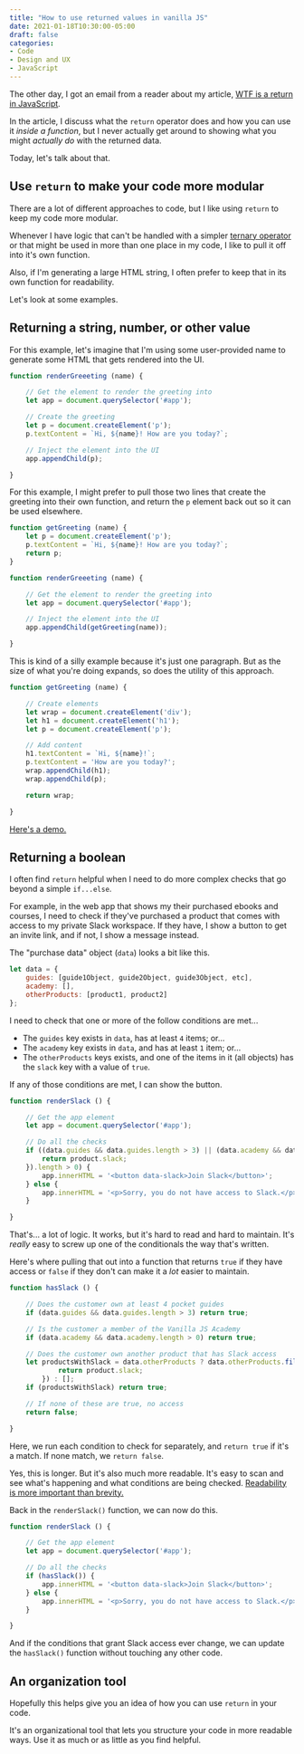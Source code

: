 ```yaml
---
title: "How to use returned values in vanilla JS"
date: 2021-01-18T10:30:00-05:00
draft: false
categories:
- Code
- Design and UX
- JavaScript
---
```


The other day, I got an email from a reader about my article, [WTF is a return in JavaScript](/wtf-is-return-in-javascript/).

In the article, I discuss what the `return` operator does and how you can use it _inside a function_, but I never actually get around to showing what you might _actually do_ with the returned data.

Today, let's talk about that.

## Use `return` to make your code more modular

There are a lot of different approaches to code, but I like using `return` to keep my code more modular.

Whenever I have logic that can't be handled with a simpler [ternary operator](/ternary-operators/) or that might be used in more than one place in my code, I like to pull it off into it's own function.

Also, if I'm generating a large HTML string, I often prefer to keep that in its own function for readability.

Let's look at some examples.

## Returning a string, number, or other value

For this example, let's imagine that I'm using some user-provided name to generate some HTML that gets rendered into the UI.

```js
function renderGreeeting (name) {

	// Get the element to render the greeting into
	let app = document.querySelector('#app');

	// Create the greeting
	let p = document.createElement('p');
	p.textContent = `Hi, ${name}! How are you today?`;

	// Inject the element into the UI
	app.appendChild(p);

}
```

For this example, I might prefer to pull those two lines that create the greeting into their own function, and return the `p` element back out so it can be used elsewhere.

```js
function getGreeting (name) {
	let p = document.createElement('p');
	p.textContent = `Hi, ${name}! How are you today?`;
	return p;
}

function renderGreeeting (name) {

	// Get the element to render the greeting into
	let app = document.querySelector('#app');

	// Inject the element into the UI
	app.appendChild(getGreeting(name));

}
```

This is kind of a silly example because it's just one paragraph. But as the size of what you're doing expands, so does the utility of this approach.

```js
function getGreeting (name) {

	// Create elements
	let wrap = document.createElement('div');
	let h1 = document.createElement('h1');
	let p = document.createElement('p');

	// Add content
	h1.textContent = `Hi, ${name}!`;
	p.textContent = 'How are you today?';
	wrap.appendChild(h1);
	wrap.appendChild(p);

	return wrap;

}
```

[Here's a demo.](https://codepen.io/cferdinandi/pen/ZEpwxXR)

## Returning a boolean

I often find `return` helpful when I need to do more complex checks that go beyond a simple `if...else`.

For example, in the web app that shows my their purchased ebooks and courses, I need to check if they've purchased a product that comes with access to my private Slack workspace. If they have, I show a button to get an invite link, and if not, I show a message instead.

The "purchase data" object (`data`) looks a bit like this.

```js
let data = {
	guides: [guide1Object, guide2Object, guide3Object, etc],
	academy: [],
	otherProducts: [product1, product2]
};
```

I need to check that one or more of the follow conditions are met...

- The `guides` key exists in `data`, has at least `4` items; or...
- The `academy` key exists in `data`, and has at least 	`1` item; or...
- The `otherProducts` keys exists, and one of the items in it (all objects) has the `slack` key with a value of `true`.

If any of those conditions are met, I can show the button.

```js
function renderSlack () {

	// Get the app element
	let app = document.querySelector('#app');

	// Do all the checks
	if ((data.guides && data.guides.length > 3) || (data.academy && data.academy.length > 0) || data.otherProducts && data.otherProducts.filter(function (product) {
		return product.slack;
	}).length > 0) {
		app.innerHTML = '<button data-slack>Join Slack</button>';
	} else {
		app.innerHTML = '<p>Sorry, you do not have access to Slack.</p>';
	}

}
```

That's... a lot of logic. It works, but it's hard to read and hard to maintain. It's _really_ easy to screw up one of the conditionals the way that's written.

Here's where pulling that out into a function that returns `true` if they have access or `false` if they don't can make it a _lot_ easier to maintain.

```js
function hasSlack () {

	// Does the customer own at least 4 pocket guides
	if (data.guides && data.guides.length > 3) return true;

	// Is the customer a member of the Vanilla JS Academy
	if (data.academy && data.academy.length > 0) return true;

	// Does the customer own another product that has Slack access
	let productsWithSlack = data.otherProducts ? data.otherProducts.filter(function (product) {
			return product.slack;
		}) : [];
	if (productsWithSlack) return true;

	// If none of these are true, no access
	return false;

}
```

Here, we run each condition to check for separately, and `return true` if it's a match. If none match, we `return false`.

Yes, this is longer. But it's also much more readable. It's easy to scan and see what's happening and what conditions are being checked. [Readability is more important than brevity.](/readability-is-more-important-than-brevity/)

Back in the `renderSlack()` function, we can now do this.

```js
function renderSlack () {

	// Get the app element
	let app = document.querySelector('#app');

	// Do all the checks
	if (hasSlack()) {
		app.innerHTML = '<button data-slack>Join Slack</button>';
	} else {
		app.innerHTML = '<p>Sorry, you do not have access to Slack.</p>';
	}

}
```

And if the conditions that grant Slack access ever change, we can update the `hasSlack()` function without touching any other code.

## An organization tool

Hopefully this helps give you an idea of how you can use `return` in your code.

It's an organizational tool that lets you structure your code in more readable ways. Use it as much or as little as you find helpful.